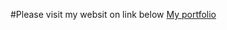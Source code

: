 #Please visit my websit on link below
[My portfolio](https://luyolo-mntuyedwa-portfolio.herokuapp.com/)
